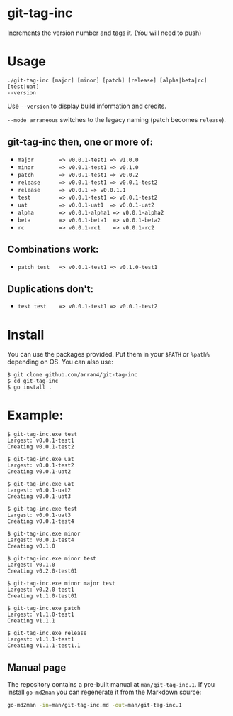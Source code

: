 # git-tag-inc

Increments the version number and tags it. (You will need to push)

# Usage

```
./git-tag-inc [major] [minor] [patch] [release] [alpha|beta|rc] [test|uat]
--version
```

Use `--version` to display build information and credits.

`--mode arraneous` switches to the legacy naming (patch becomes `release`).

## git-tag-inc then, one or more of:
* `major        => v0.0.1-test1 => v1.0.0`
* `minor        => v0.0.1-test1 => v0.1.0`
* `patch        => v0.0.1-test1 => v0.0.2`
* `release      => v0.0.1-test1 => v0.0.1-test2`
* `release      => v0.0.1 => v0.0.1.1`
* `test         => v0.0.1-test1 => v0.0.1-test2`
* `uat          => v0.0.1-uat1  => v0.0.1-uat2`
* `alpha        => v0.0.1-alpha1 => v0.0.1-alpha2`
* `beta         => v0.0.1-beta1  => v0.0.1-beta2`
* `rc           => v0.0.1-rc1    => v0.0.1-rc2`

## Combinations work:
* `patch test   => v0.0.1-test1 => v0.1.0-test1`

## Duplications don't:
* `test test    => v0.0.1-test1 => v0.0.1-test2`

# Install

You can use the packages provided. Put them in your `$PATH` or `%path%` depending on OS. You can also use:
```
$ git clone github.com/arran4/git-tag-inc
$ cd git-tag-inc
$ go install .
```

# Example:

```
$ git-tag-inc.exe test
Largest: v0.0.1-test1
Creating v0.0.1-test2

$ git-tag-inc.exe uat
Largest: v0.0.1-test2
Creating v0.0.1-uat2

$ git-tag-inc.exe uat
Largest: v0.0.1-uat2
Creating v0.0.1-uat3

$ git-tag-inc.exe test
Largest: v0.0.1-uat3
Creating v0.0.1-test4

$ git-tag-inc.exe minor
Largest: v0.0.1-test4
Creating v0.1.0

$ git-tag-inc.exe minor test
Largest: v0.1.0
Creating v0.2.0-test01

$ git-tag-inc.exe minor major test
Largest: v0.2.0-test1
Creating v1.1.0-test01

$ git-tag-inc.exe patch
Largest: v1.1.0-test1
Creating v1.1.1

$ git-tag-inc.exe release
Largest: v1.1.1-test1
Creating v1.1.1-test1.1
```

## Manual page

The repository contains a pre-built manual at `man/git-tag-inc.1`.
If you install `go-md2man` you can regenerate it from the Markdown source:

```bash
go-md2man -in=man/git-tag-inc.md -out=man/git-tag-inc.1
```
